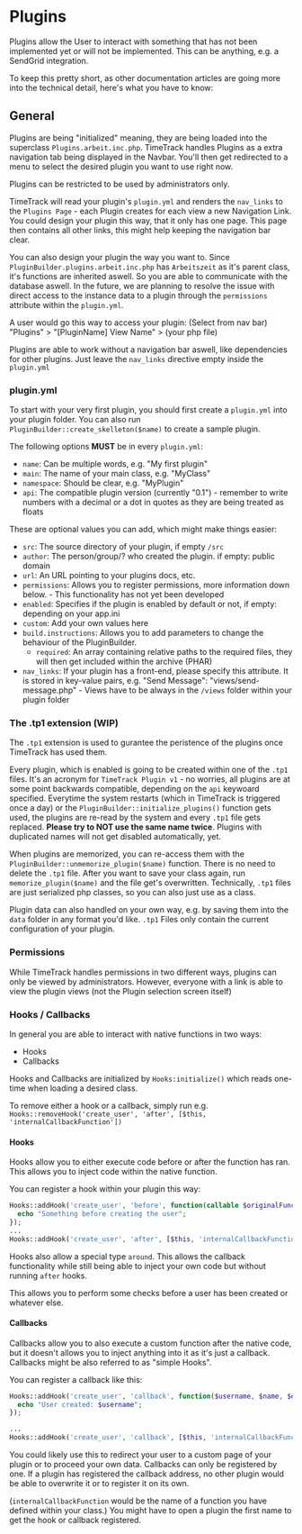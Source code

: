 # Plugins

Plugins allow the User to interact with something that has not been implemented yet or will not be implemented.
This can be anything, e.g. a SendGrid integration.

To keep this pretty short, as other documentation articles are going more into the technical detail, here's what you have to know:

## General

Plugins are being "initialized" meaning, they are being loaded into the superclass `Plugins.arbeit.inc.php`.
TimeTrack handles Plugins as a extra navigation tab being displayed in the Navbar. You'll then get redirected to a menu to select the desired plugin you want to use right now.

Plugins can be restricted to be used by administrators only.

TimeTrack will read your plugin's `plugin.yml` and renders the `nav_links` to the `Plugins Page` - each Plugin creates for each view a new Navigation Link.
You could design your plugin this way, that it only has one page. This page then contains all other links, this might help keeping the navigation bar clear.

You can also design your plugin the way you want to. Since `PluginBuilder.plugins.arbeit.inc.php` has `Arbeitszeit` as it's parent class, it's functions are inherited aswell. So you are able to communicate with the database aswell. In the future, we are planning to resolve the issue with direct access to the instance data to a plugin through the `permissions` attribute within the `plugin.yml`.

A user would go this way to access your plugin: (Select from nav bar) "Plugins" > "[PluginName] View Name" > (your php file)

Plugins are able to work without a navigation bar aswell, like dependencies for other plugins. Just leave the `nav_links` directive empty inside the `plugin.yml`
 
### plugin.yml

To start with your very first plugin, you should first create a `plugin.yml` into your plugin folder.
You can also run `PluginBuilder::create_skelleton($name)` to create a sample plugin.

The following options **MUST** be in every `plugin.yml`:

- `name`: Can be multiple words, e.g. "My first plugin"
- `main`: The name of your main class, e.g. "MyClass"
- `namespace`: Should be clear, e.g. "MyPlugin"
- `api`: The compatible plugin version (currently "0.1") - remember to write numbers with a decimal or a dot in quotes as they are being treated as floats

These are optional values you can add, which might make things easier:

- `src`: The source directory of your plugin, if empty `/src`
- `author`: The person/group/? who created the plugin. if empty: public domain
- `url`: An URL pointing to your plugins docs, etc.
- `permissions`: Allows you to register permissions, more information down below. - This functionality has not yet been developed
- `enabled`: Specifies if the plugin is enabled by default or not, if empty: depending on your app.ini
- `custom`: Add your own values here
- `build.instructions`: Allows you to add parameters to change the behaviour of the PluginBuilder.
  - `required`: An array containing relative paths to the required files, they will then get included within the archive (PHAR)
- `nav_links`: If your plugin has a front-end, please specify this attribute. It is stored in key-value pairs, e.g. "Send Message": "views/send-message.php" - Views have to be always in the `/views` folder within your plugin folder

### The .tp1 extension (WIP)

The `.tp1` extension is used to gurantee the peristence of the plugins once TimeTrack has used them.

Every plugin, which is enabled is going to be created within one of the `.tp1` files. It's an acronym for `TimeTrack Plugin v1` - no worries, all plugins are at some point backwards compatible, depending on the `api` keywoard specified.
Everytime the system restarts (which in TimeTrack is triggered once a day) or the `PluginBuilder::initialize_plugins()` function gets used, the plugins are re-read by the system and every `.tp1` file gets replaced.
**Please try to NOT use the same name twice**. Plugins with duplicated names will not get disabled automatically, yet.

When plugins are memorized, you can re-access them with the `PluginBuilder::unmemorize_plugin($name)` function. There is no need to delete the `.tp1` file. After you want to save your class again, run `memorize_plugin($name)` and the file get's overwritten.
Technically, `.tp1` files are just serialized php classes, so you can also just use as a class.

Plugin data can also handled on your own way, e.g. by saving them into the `data` folder in any format you'd like. `.tp1` Files only contain the current configuration of your plugin.

### Permissions

While TimeTrack handles permissions in two different ways, plugins can only be viewed by administrators. However, everyone with a link is able to view the plugin views (not the Plugin selection screen itself)

### Hooks / Callbacks

In general you are able to interact with native functions in two ways:

- Hooks
- Callbacks

Hooks and Callbacks are initialized by `Hooks:initialize()` which reads one-time when loading a desired class.

To remove either a hook or a callback, simply run e.g. `Hooks::removeHook('create_user', 'after', [$this, 'internalCallbackFunction'])`

#### Hooks

Hooks allow you to either execute code before or after the function has ran. This allows you to inject code within the native function.

You can register a hook within your plugin this way:

```php
Hooks::addHook('create_user', 'before', function(callable $originalFunction, $username, $name, $email, $password, $isAdmin){
  echo "Something before creating the user";
});
...
Hooks::addHook('create_user', 'after', [$this, 'internalCallbackFunction']);
```

Hooks also allow a special type `around`. This allows the callback functionality while still being able to inject your own code but without running `after` hooks.

This allows you to perform some checks before a user has been created or whatever else.

#### Callbacks

Callbacks allow you to also execute a custom function after the native code, but it doesn't allows you to inject anything into it as it's just a callback. Callbacks might be also referred to as "simple Hooks".

You can register a callback like this:

```php
Hooks::addHook('create_user', 'callback', function($username, $name, $email, $password, $isAdmin){
  echo "User created: $username";
});

...
Hooks::addHook('create_user', 'callback', [$this, 'internalCallbackFunction']);
```

You could likely use this to redirect your user to a custom page of your plugin or to proceed your own data. Callbacks can only be registered by one. If a plugin has registered the callback address, no other plugin would be able to overwrite it or to register it on its own.

(`internalCallbackFunction` would be the name of a function you have defined within your class.)
You might have to open a plugin the first name to get the hook or callback registered.
